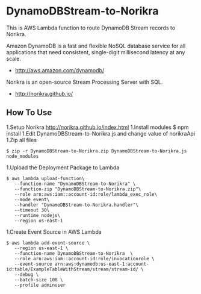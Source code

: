 # DynamoDBStream-to-Norikra
This is AWS Lambda function to route DynamoDB Stream records to Norikra.

Amazon DynamoDB is a fast and flexible NoSQL database service for all applications that need consistent, single-digit millisecond latency at any scale.
 * http://aws.amazon.com/dynamodb/

Norikra is an open-source Stream Processing Server with SQL.
 * http://norikra.github.io/

## How To Use
1.Setup Norikra
http://norikra.github.io/index.html
1.Install modules
$ npm install
1.Edit DynamoDBStream-to-Norikra.js and change value of norikraApi
1.Zip all files
```
$ zip -r DynamoDBStream-to-Norikra.zip DynamoDBStream-to-Norikra.js node_modules
```
1.Upload the Deployment Package to Lambda
```
$ aws lambda upload-function\
   --function-name "DynamoDBStream-to-Norikra" \
   --function-zip "DynamoDBStream-to-Norikra.zip"\
   --role arn:aws:iam::account-id:role/lambda_exec_role\
   --mode event\
   --handler "DynamoDBStream-to-Norikra.handler"\
   --timeout 30\
   --runtime nodejs\
   --region us-east-1
```
1.Create Event Source in AWS Lambda
```
$ aws lambda add-event-source \
   --region us-east-1 \
   --function-name DynamoDBStream-to-Norikra  \
   --role arn:aws:iam::account-id:role/invocationrole \
   --event-source arn:aws:dynamodb:us-east-1:account-id:table/ExampleTableWithStream/stream/stream-id/ \
   --debug \
   --batch-size 100 \
   --profile adminuser
```
